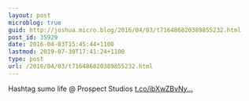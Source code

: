 ```yaml
---
layout: post
microblog: true
guid: http://joshua.micro.blog/2016/04/03/t716486820389855232.html
post_id: 35929
date: 2016-04-03T15:45:44+1100
lastmod: 2019-07-30T17:41:24+1100
type: post
url: /2016/04/03/t716486820389855232.html
---
```

Hashtag sumo life @ Prospect Studios [t.co/ibXwZBvNy...](https://t.co/ibXwZBvNyt)
